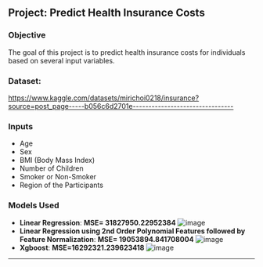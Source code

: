 ## Project: Predict Health Insurance Costs

### Objective
The goal of this project is to predict health insurance costs for individuals based on several input variables.
### Dataset:
https://www.kaggle.com/datasets/mirichoi0218/insurance?source=post_page-----b056c6d2701e--------------------------------
### Inputs
- Age
- Sex
- BMI (Body Mass Index)
- Number of Children
- Smoker or Non-Smoker
- Region of the Participants

### Models Used
- **Linear Regression**: **MSE= 31827950.22952384**
 ![image](https://github.com/AminAbd/Machine_Learning_Projects/assets/39317658/5d89aca6-484f-43d0-97a7-3fba879ccda9)
- **Linear Regression using 2nd Order Polynomial Features followed by Feature Normalization**: **MSE= 19053894.841708004**
![image](https://github.com/AminAbd/Machine_Learning_Projects/assets/39317658/61514160-4859-45c8-8aca-18f42d634074)
- **Xgboost**: **MSE=16292321.239623418**
![image](https://github.com/AminAbd/Machine_Learning_Projects/assets/39317658/bf65917f-4d7b-4871-b109-02a890b94872)
---

